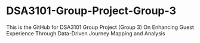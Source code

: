 # DSA3101-Group-Project-Group-3
This is the GitHub for DSA3101 Group Project (Group 3) On Enhancing Guest Experience Through Data-Driven Journey Mapping and Analysis
